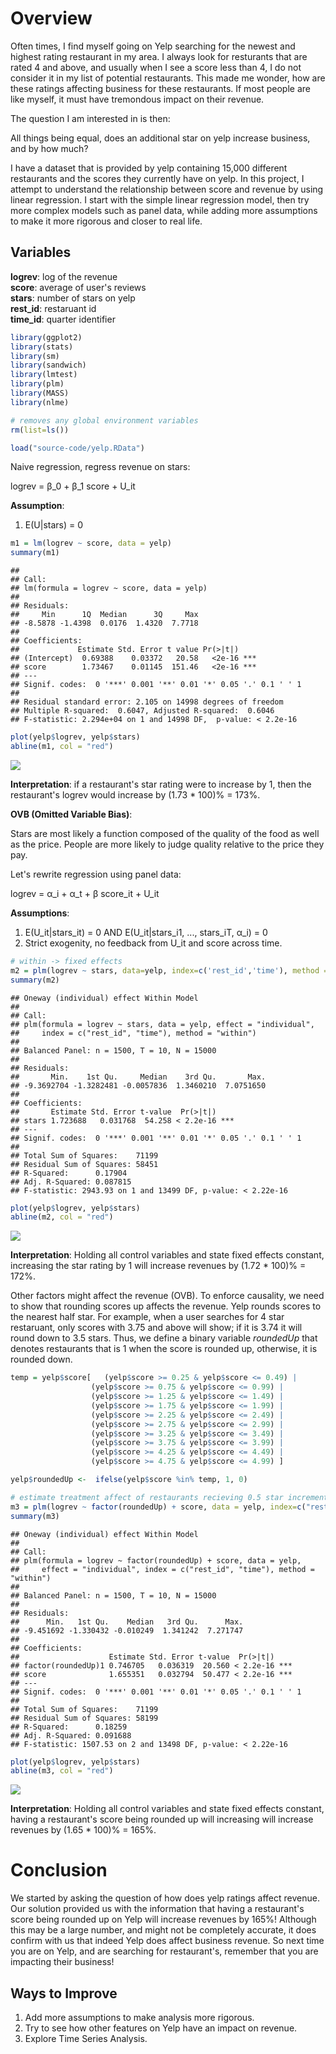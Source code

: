 Overview
========

Often times, I find myself going on Yelp searching for the newest and highest rating restaurant in my area. I always look for resturants that are rated 4 and above, and usually when I see a score less than 4, I do not consider it in my list of potential restaurants. This made me wonder, how are these ratings affecting business for these restaurants. If most people are like myself, it must have tremondous impact on their revenue.

The question I am interested in is then:

All things being equal, does an additional star on yelp increase business, and by how much?

I have a dataset that is provided by yelp containing 15,000 different restaurants and the scores they currently have on yelp. In this project, I attempt to understand the relationship between score and revenue by using linear regression. I start with the simple linear regression model, then try more complex models such as panel data, while adding more assumptions to make it more rigorous and closer to real life.

## Variables    
**logrev**: log of the revenue  
**score**: average of user's reviews  
**stars**: number of stars on yelp  
**rest\_id**: restaruant id  
**time\_id**: quarter identifier  

``` r
library(ggplot2)
library(stats)
library(sm)
library(sandwich)
library(lmtest)
library(plm)
library(MASS)
library(nlme)

# removes any global environment variables
rm(list=ls())

load("source-code/yelp.RData")
```

Naive regression, regress revenue on stars:

logrev = β\_0 + β\_1 score + U\_it

**Assumption**:  
1) E(U|stars) = 0  

``` r
m1 = lm(logrev ~ score, data = yelp)
summary(m1)
```

    ## 
    ## Call:
    ## lm(formula = logrev ~ score, data = yelp)
    ## 
    ## Residuals:
    ##     Min      1Q  Median      3Q     Max 
    ## -8.5878 -1.4398  0.0176  1.4320  7.7718 
    ## 
    ## Coefficients:
    ##             Estimate Std. Error t value Pr(>|t|)    
    ## (Intercept)  0.69388    0.03372   20.58   <2e-16 ***
    ## score        1.73467    0.01145  151.46   <2e-16 ***
    ## ---
    ## Signif. codes:  0 '***' 0.001 '**' 0.01 '*' 0.05 '.' 0.1 ' ' 1
    ## 
    ## Residual standard error: 2.105 on 14998 degrees of freedom
    ## Multiple R-squared:  0.6047, Adjusted R-squared:  0.6046 
    ## F-statistic: 2.294e+04 on 1 and 14998 DF,  p-value: < 2.2e-16

``` r
plot(yelp$logrev, yelp$stars)
abline(m1, col = "red")
```

![](yelp-notebook_files/figure-markdown_github/unnamed-chunk-3-1.png)

**Interpretation**: if a restaurant's star rating were to increase by 1, then the restaurant's logrev would increase by (1.73 \* 100)% = 173%.

**OVB (Omitted Variable Bias)**:

Stars are most likely a function composed of the quality of the food as well as the price. People are more likely to judge quality relative to the price they pay.

Let's rewrite regression using panel data:

logrev = α\_i + α\_t + β score\_it + U\_it

**Assumptions**:   
1) E(U\_it|stars\_it) = 0 AND E(U\_it|stars\_i1, ..., stars\_iT, α\_i) = 0  
2) Strict exogenity, no feedback from U\_it and score across time.  

``` r
# within -> fixed effects
m2 = plm(logrev ~ stars, data=yelp, index=c('rest_id','time'), method = 'within', effect="individual")
summary(m2)
```

    ## Oneway (individual) effect Within Model
    ## 
    ## Call:
    ## plm(formula = logrev ~ stars, data = yelp, effect = "individual", 
    ##     index = c("rest_id", "time"), method = "within")
    ## 
    ## Balanced Panel: n = 1500, T = 10, N = 15000
    ## 
    ## Residuals:
    ##       Min.    1st Qu.     Median    3rd Qu.       Max. 
    ## -9.3692704 -1.3282481 -0.0057836  1.3460210  7.0751650 
    ## 
    ## Coefficients:
    ##       Estimate Std. Error t-value  Pr(>|t|)    
    ## stars 1.723688   0.031768  54.258 < 2.2e-16 ***
    ## ---
    ## Signif. codes:  0 '***' 0.001 '**' 0.01 '*' 0.05 '.' 0.1 ' ' 1
    ## 
    ## Total Sum of Squares:    71199
    ## Residual Sum of Squares: 58451
    ## R-Squared:      0.17904
    ## Adj. R-Squared: 0.087815
    ## F-statistic: 2943.93 on 1 and 13499 DF, p-value: < 2.22e-16

``` r
plot(yelp$logrev, yelp$stars)
abline(m2, col = "red")
```

![](yelp-notebook_files/figure-markdown_github/unnamed-chunk-5-1.png)

**Interpretation**: Holding all control variables and state fixed effects constant, increasing the star rating by 1 will increase revenues by (1.72 \* 100)% = 172%.

Other factors might affect the revenue (OVB). To enforce causality, we need to show that rounding scores up affects the revenue. Yelp rounds scores to the nearest half star. For example, when a user searches for 4 star restaruant, only scores with 3.75 and above will show; if it is 3.74 it will round down to 3.5 stars. Thus, we define a binary variable *roundedUp* that denotes restaurants that is 1 when the score is rounded up, otherwise, it is rounded down.

``` r
temp = yelp$score[   (yelp$score >= 0.25 & yelp$score <= 0.49) |
                  (yelp$score >= 0.75 & yelp$score <= 0.99) |
                  (yelp$score >= 1.25 & yelp$score <= 1.49) | 
                  (yelp$score >= 1.75 & yelp$score <= 1.99) |
                  (yelp$score >= 2.25 & yelp$score <= 2.49) |
                  (yelp$score >= 2.75 & yelp$score <= 2.99) |
                  (yelp$score >= 3.25 & yelp$score <= 3.49) |
                  (yelp$score >= 3.75 & yelp$score <= 3.99) |
                  (yelp$score >= 4.25 & yelp$score <= 4.49) |
                  (yelp$score >= 4.75 & yelp$score <= 4.99) ]

yelp$roundedUp <-  ifelse(yelp$score %in% temp, 1, 0)

# estimate treatment affect of restaurants recieving 0.5 star increment
m3 = plm(logrev ~ factor(roundedUp) + score, data = yelp, index=c("rest_id","time"), method= "within",effect="individual")
summary(m3)
```

    ## Oneway (individual) effect Within Model
    ## 
    ## Call:
    ## plm(formula = logrev ~ factor(roundedUp) + score, data = yelp, 
    ##     effect = "individual", index = c("rest_id", "time"), method = "within")
    ## 
    ## Balanced Panel: n = 1500, T = 10, N = 15000
    ## 
    ## Residuals:
    ##      Min.   1st Qu.    Median   3rd Qu.      Max. 
    ## -9.451692 -1.330432 -0.010249  1.341242  7.271747 
    ## 
    ## Coefficients:
    ##                    Estimate Std. Error t-value  Pr(>|t|)    
    ## factor(roundedUp)1 0.746705   0.036319  20.560 < 2.2e-16 ***
    ## score              1.655351   0.032794  50.477 < 2.2e-16 ***
    ## ---
    ## Signif. codes:  0 '***' 0.001 '**' 0.01 '*' 0.05 '.' 0.1 ' ' 1
    ## 
    ## Total Sum of Squares:    71199
    ## Residual Sum of Squares: 58199
    ## R-Squared:      0.18259
    ## Adj. R-Squared: 0.091688
    ## F-statistic: 1507.53 on 2 and 13498 DF, p-value: < 2.22e-16

``` r
plot(yelp$logrev, yelp$stars)
abline(m3, col = "red")
```

![](yelp-notebook_files/figure-markdown_github/unnamed-chunk-7-1.png)

**Interpretation**: Holding all control variables and state fixed effects constant, having a restaurant's score being rounded up will increasing will increase revenues by (1.65 \* 100)% = 165%.

Conclusion
==========

We started by asking the question of how does yelp ratings affect revenue. Our solution provided us with the information that having a restaurant's score being rounded up on Yelp will increase revenues by 165%! Although this may be a large number, and might not be completely accurate, it does confirm with us that indeed Yelp does affect business revenue. So next time you are on Yelp, and are searching for restaurant's, remember that you are impacting their business!

Ways to Improve
---------------

1.  Add more assumptions to make analysis more rigorous.
2.  Try to see how other features on Yelp have an impact on revenue.
3.  Explore Time Series Analysis.
